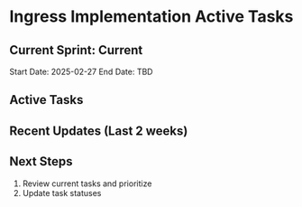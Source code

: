 # Ingress Implementation Active Tasks

## Current Sprint: Current

Start Date: 2025-02-27
End Date: TBD

## Active Tasks


## Recent Updates (Last 2 weeks)


## Next Steps

1. Review current tasks and prioritize
2. Update task statuses
